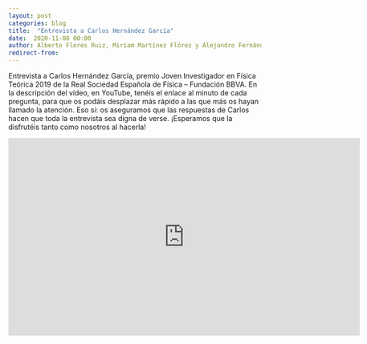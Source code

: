 ```yaml
---
layout: post
categories: blog
title:  "Entrevista a Carlos Hernández García"
date:  2020-11-08 00:00
author: Alberto Flores Ruiz, Miriam Martínez Flórez y Alejandro Fernández Muñoz
redirect-from:
---
```


Entrevista a Carlos Hernández García, premio Joven Investigador en Física Teórica 2019 de la Real Sociedad Española de Física – Fundación BBVA. En la descripción del vídeo, en YouTube, tenéis el enlace al minuto de cada pregunta, para que os podáis desplazar más rápido a las que más os hayan llamado la atención. Eso sí: os aseguramos que las respuestas de Carlos hacen que toda la entrevista sea digna de verse. ¡Esperamos que la disfrutéis tanto como nosotros al hacerla!


<center><iframe width="700" height="394" src="https://www.youtube.com/embed/nvYPc_flK6M?rel=0" frameborder="0" allow="accelerometer; autoplay; clipboard-write; encrypted-media; gyroscope; picture-in-picture" allowfullscreen></iframe></center>
